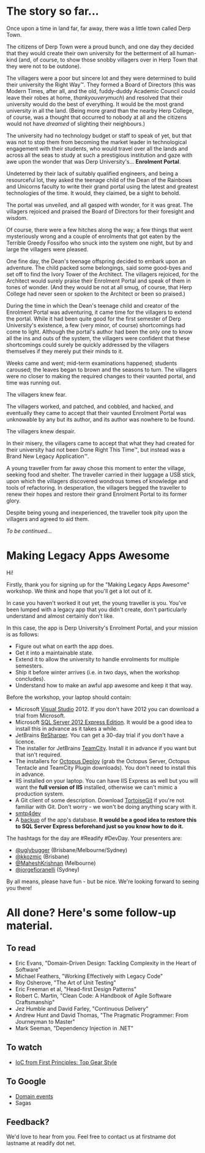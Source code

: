 # The story so far...

Once upon a time in land far, far away, there was a little town called Derp Town.

The citizens of Derp Town were a proud bunch, and one day they decided that they would create
their own university for the betterment of all human-kind (and, of course, to show those snobby
villagers over in Herp Town that they were not to be outdone).

The villagers were a poor but sincere lot and they were determined to build their university the
Right Way&#8482;. They formed a Board of Directors (this was Modern Times, after all, and the
old, fuddy-duddy Academic Council could leave their robes at home, *thankyouverymuch*) and resolved
that their university would do the best of everything. It would be the most grand university in all
the land. (Being more grand than the nearby Herp College, of course, was a thought that occurred to
nobody at all and the citizens would not have *dreamed* of slighting their neighbours.)

The university had no technology budget or staff to speak of yet, but that was not to stop them
from becoming the market leader in technological engagement with their students, who would travel
over all the lands and across all the seas to study at such a prestigious institution and gaze
with awe upon the wonder that was Derp University's... **Enrolment Portal**.

Undeterred by their lack of suitably qualified engineers, and being a resourceful lot, they asked the
teenage child of the Dean of the Rainbows and Unicorns faculty to write their grand portal using the
latest and greatest technologies of the time. It would, they claimed, be a sight to behold.

The portal was unveiled, and all gasped with wonder, for it was great. The villagers rejoiced and
praised the Board of Directors for their foresight and wisdom.

Of course, there were a few hitches along the way; a few things that went mysteriously wrong and a
couple of enrolments that got eaten by the Terrible Greedy Fossifoo who snuck into the system one
night, but by and large the villagers were pleased.

One fine day, the Dean's teenage offspring decided to embark upon an adventure. The child packed
some belongings, said some good-byes and set off to find the Ivory Tower of the Architect. The
villagers rejoiced, for the Architect would surely praise their Enrolment Portal and speak of them
in tones of wonder. (And they would be not at all smug, of course, that Herp College had never seen
or spoken to the Architect or been so praised.)

During the time in which the Dean's teenage child and creator of the Enrolment Portal was adventuring,
it came time for the villagers to extend the portal. While it had been quite good for the first
semester of Derp University's existence, a few (very minor, of course) shortcomings had come to
light. Although the portal's author had been the only one to know all the ins and outs of the system,
the villagers were confident that these shortcomings could surely be quickly addressed by the villagers
themselves if they merely put their minds to it.

Weeks came and went; mid-term examinations happened; students caroused; the leaves began to brown and
the seasons to turn. The villagers were no closer to making the required changes to their vaunted
portal, and time was running out.

The villagers knew fear.

The villagers worked, and patched, and cobbled, and hacked, and eventually they came to
accept that their vaunted Enrolment Portal was unknowable by any but its author, and its author was
nowhere to be found.

The villagers knew despair.

In their misery, the villagers came to accept that what they had created for their university had not
been Done Right This Time&#8482;, but instead was a Brand New Legacy Application&#8482;.

A young traveller from far away chose this moment to enter the village, seeking food and shelter. The
traveller carried in their luggage a USB stick, upon which the villagers discovered wondrous tomes
of knowledge and tools of refactoring. In desperation, the villagers begged the traveller to renew their
hopes and restore their grand Enrolment Portal to its former glory.

Despite being young and inexperienced, the traveller took pity upon the villagers and agreed to aid them.

*To be continued...*

# Making Legacy Apps Awesome

Hi!

Firstly, thank you for signing up for the "Making Legacy Apps Awesome" workshop. We think
and hope that you'll get a lot out of it.

In case you haven't worked it out yet, the young traveller is you. You've been lumped with a legacy
app that you didn't create, don't particularly understand and almost certainly don't like.

In this case, the app is Derp University's Enrolment Portal, and your mission is as follows:

* Figure out what on earth the app does.
* Get it into a maintainable state.
* Extend it to allow the university to handle enrolments for multiple semesters.
* Ship it before winter arrives (i.e. in two days, when the workshop concludes).
* Understand how to make an awful app awesome and keep it that way.

Before the workshop, your laptop should contain:

* Microsoft [Visual Studio](http://www.microsoft.com/visualstudio/eng) 2012. If you don't have 2012 you can download a trial from Microsoft.
* Microsoft [SQL Server 2012 Express Edition](http://www.microsoft.com/en-us/sqlserver/editions/2012-editions/express.aspx). It would be a good idea to install this in advance as it takes a while.
* JetBrains [ReSharper](http://www.jetbrains.com/resharper). You can get a 30-day trial if you don't have a licence.
* The installer for JetBrains [TeamCity](http://ww.jetbrains.com/teamcity). Install it in advance if you want but that isn't required.
* The installers for [Octopus Deploy](http://octopusdeploy.com/) (grab the Octopus Server, Octopus Tentacle and TeamCity Plugin downloads). You don't need to install this in advance.
* IIS installed on your laptop. You can have IIS Express as well but you will want the **full version of IIS** installed, otherwise we can't mimic a production system.
* A Git client of some description. Download [TortoiseGit](https://code.google.com/p/tortoisegit/wiki/Download) if you're not familiar with Git. Don't worry - we won't be doing anything scary with it.
* [smtp4dev](http://smtp4dev.codeplex.com/)
* A [backup](https://www.dropbox.com/s/d3ejfriu3aewqpt/DerpUniversity.bak) of the app's database. **It would be a good idea to restore this to SQL Server Express beforehand just so you know how to do it.**

The hashtags for the day are #Readify #DevDay. Your presenters are:

 * [@uglybugger](https://twitter.com/uglybugger) (Brisbane/Melbourne/Sydney)
 * [@kkozmic](https://twitter.com/kkozmic) (Brisbane)
 * [@MaheshKrishnan](https://twitter.com/MaheshKrishnan) (Melbourne)
 * [@jorgefioranelli](https://twitter.com/jorgefioranelli) (Sydney)

By all means, please have fun - but be nice. We're looking forward to seeing you there!

# All done? Here's some follow-up material.

## To read

* Eric Evans, "Domain-Driven Design: Tackling Complexity in the Heart of Software"
* Michael Feathers, "Working Effectively with Legacy Code"
* Roy Osherove, "The Art of Unit Testing"
* Eric Freeman et al, "Head-first Design Patterns"
* Robert C. Martin, "Clean Code: A Handbook of Agile Software Craftsmanship"
* Jez Humble and David Farley, "Continuous Delivery"
* Andrew Hunt and David Thomas, "The Pragmatic Programmer: From Journeyman to Master"
* Mark Seeman, "Dependency Injection in .NET"

## To watch

* [IoC from First Principles: Top Gear Style](http://www.codingforfunandprofit.com/blog/video_from_my_dddbrisbane_talk_yesterday_is_now_online)

## To Google

* [Domain events](http://lmgtfy.com/?q=domain+events)
* Sagas

## Feedback?

We'd love to hear from you. Feel free to contact us at firstname dot lastname at readify dot net.
